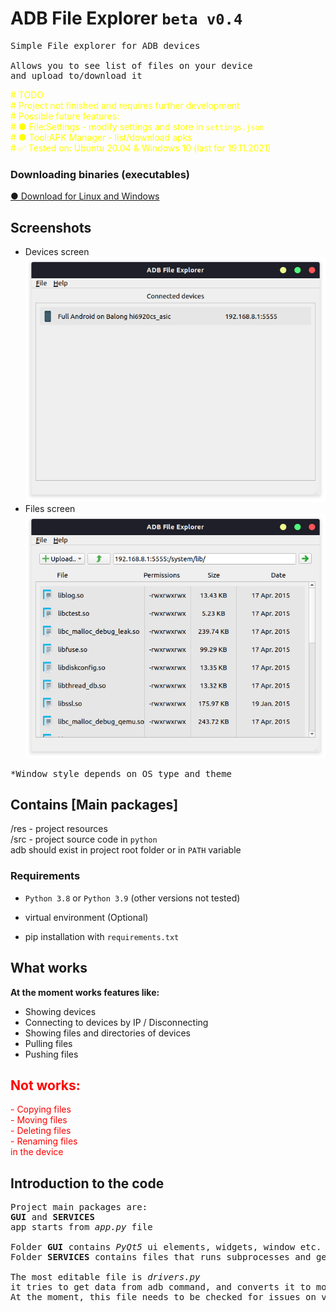 # ADB File Explorer `beta v0.4`

<pre>
Simple File explorer for ADB devices

Allows you to see list of files on your device
and upload to/download it
</pre>

<span style="color: yellow">
# TODO<br/>
# Project not finished and requires further development<br/>
# Possible future features:<br/>
# ● File:Settings - modify settings and store in <code>settings.json</code><br/>
# ● Tool:APK Manager - list/download apks <br/>
# ✅ Tested on: Ubuntu 20.04 & Windows 10 (last for 19.11.2021)<br/>
</span>

### Downloading binaries (executables)

<a href='https://github.com/Aldeshov/ADBFileExplorer/releases/tag/beta-v0.4'>
● Download for Linux and Windows<br/>
</a>

## Screenshots

* Devices screen <br/>
  ![Devices, screenshot](previews/devices.png)
* Files screen <br/>
  ![Files, screenshot](previews/files.png)

<pre>*Window style depends on OS type and theme</pre>

## Contains [Main packages]

/res - project resources <br/>
/src - project source code in `python` <br/>
adb should exist in project root folder or in `PATH` variable

### Requirements

* `Python 3.8` or `Python 3.9`
  (other versions not tested)

* virtual environment (Optional)

* pip installation with `requirements.txt`

## What works

<b>At the moment works features like:</b>

* Showing devices
* Connecting to devices by IP / Disconnecting
* Showing files and directories of devices
* Pulling files
* Pushing files

<span style="color: red">
<h2>Not works:</h2>
- Copying files <br/>
- Moving files <br/>
- Deleting files <br/>
- Renaming files <br/>
in the device
</span>

## Introduction to the code

<pre>
Project main packages are:
<b>GUI</b> and <b>SERVICES</b>
app starts from <i>app.py</i> file

Folder <b>GUI</b> contains <i>PyQt5</i> ui elements, widgets, window etc.
Folder <b>SERVICES</b> contains files that runs subprocesses and gets data from <i>ADB</i>, converts it to models

The most editable file is <i>drivers.py</i>
it tries to get data from adb command, and converts it to models
At the moment, this file needs to be checked for issues on various types of devices.
</pre>
